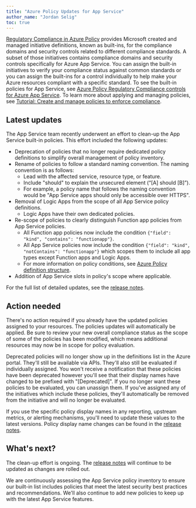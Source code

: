 ```yaml
---
title: "Azure Policy Updates for App Service"
author_name: "Jordan Selig"
toc: true
---
```


[Regulatory Compliance in Azure Policy](https://docs.microsoft.com/azure/governance/policy/concepts/regulatory-compliance) provides Microsoft created and managed initiative definitions, known as built-ins, for the compliance domains and security controls related to different compliance standards. A subset of those initiatives contains compliance domains and security controls specifically for Azure App Service. You can assign the built-in initiatives to verify your compliance status against common standards or you can assign the built-ins for a control individually to help make your Azure resources compliant with a specific standard. To see the built-in policies for App Service, see [Azure Policy Regulatory Compliance controls for Azure App Service](https://docs.microsoft.com/azure/app-service/security-controls-policy). To learn more about applying and managing policies, see [Tutorial: Create and manage policies to enforce compliance](https://docs.microsoft.com/azure/governance/policy/tutorials/create-and-manage).

## Latest updates

The App Service team recently underwent an effort to clean-up the App Service built-in policies. This effort included the following updates:

- Deprecation of policies that no longer require dedicated policy definitions to simplify overall management of policy inventory.
- Rename of policies to follow a standard naming convention. The naming convention is as follows:
  - Lead with the affected service, resource type, or feature.
  - Include "should" to explain the unsecured element (“[A] should [B]”).
  - For example, a policy name that follows the naming convention would be "App Service apps should only be accessible over HTTPS".
- Removal of Logic Apps from the scope of all App Service policy definitions.
  - Logic Apps have their own dedicated policies.
- Re-scope of policies to clearly distinguish Function app policies from App Service policies.
  - All Function app policies now include the condition `{"field": "kind", "contains": "functionapp"}`.
  - All App Service policies now include the condition `{"field": "kind", "notContains": "functionapp"}` which scopes them to include all app types except Function apps and Logic Apps.
  - For more information on policy conditions, see [Azure Policy definition structure](https://docs.microsoft.com/azure/governance/policy/concepts/definition-structure#conditions).
- Addition of App Service slots in policy's scope where applicable.

For the full list of detailed updates, see the [release notes](https://docs.microsoft.com/azure/app-service/security-controls-policy#release-notes).

## Action needed

There's no action required if you already have the updated policies assigned to your resources. The policies updates will automatically be applied. Be sure to review your new overall compliance status as the scope of some of the policies has been modified, which means additional resources may now be in scope for policy evaluation.

Deprecated policies will no longer show up in the definitions list in the Azure portal. They'll still be available via APIs. They'll also still be evaluated if individually assigned. You won't receive a notification that these policies have been deprecated however you'll see that their display names have changed to be prefixed with "[Deprecated]". If you no longer want these policies to be evaluated, you can unassign them. If you've assigned any of the initiatives which include these policies, they'll automatically be removed from the initiative and will no longer be evaluated.

If you use the specific policy display names in any reporting, upstream metrics, or alerting mechanisms, you'll need to update these values to the latest versions. Policy display name changes can be found in the [release notes](https://docs.microsoft.com/azure/app-service/security-controls-policy#release-notes).

## What's next?

The clean-up effort is ongoing. The [release notes](https://docs.microsoft.com/azure/app-service/security-controls-policy#release-notes) will continue to be updated as changes are rolled out.

We are continuously assessing the App Service policy inventory to ensure our built-in list includes policies that meet the latest security best practices and recommendations. We'll also continue to add new policies to keep up with the latest App Service features.
